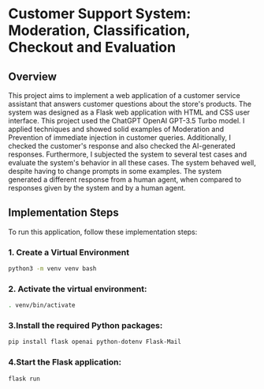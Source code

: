 # Customer Support System: Moderation, Classification, Checkout and Evaluation
## Overview
This project aims to implement a web application of a customer service assistant that answers customer questions about the store's products.
The system was designed as a Flask web application with HTML and CSS user interface. This project used the ChatGPT OpenAI GPT-3.5 Turbo model.
I applied techniques and showed solid examples of Moderation and Prevention of immediate injection in customer queries. Additionally, I checked the customer's response and also checked the AI-generated responses. 
Furthermore, I subjected the system to several test cases and evaluate the system's behavior in all these cases. The system behaved well, despite having to change prompts in some examples. The system generated a different response from a human agent, when compared to responses given by the system and by a human agent.

## Implementation Steps

To run this application, follow these implementation steps:

### 1. Create a Virtual Environment

```bash
python3 -m venv venv bash
```

### 2. Activate the virtual environment:
```bash
. venv/bin/activate
```

### 3.Install the required Python packages:
```bash
pip install flask openai python-dotenv Flask-Mail
```

### 4.Start the Flask application:
```bash
flask run
```


